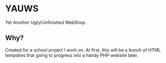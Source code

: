 # YAUWS
Yet Another Ugly/Unfinished WebShop.
## Why?
Created for a school project I work on. At first, this will be a bunch of HTML templates that  going to progress into a handy PHP-website later.


